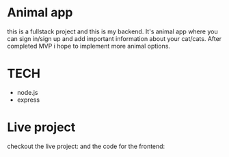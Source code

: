 # Animal app 
this is a fullstack project and this is my backend. It's animal app where you can sign in/sign up and add important information about your cat/cats. After completed MVP i hope to implement more animal options. 



# TECH 
- node.js
- express

# Live project
checkout the live project: 
and the code for the frontend: 